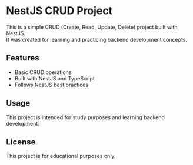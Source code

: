 # NestJS CRUD Project

This is a simple CRUD (Create, Read, Update, Delete) project built with NestJS.  
It was created for learning and practicing backend development concepts.

## Features
- Basic CRUD operations
- Built with NestJS and TypeScript
- Follows NestJS best practices

## Usage
This project is intended for study purposes and learning backend development.

## License
This project is for educational purposes only.
